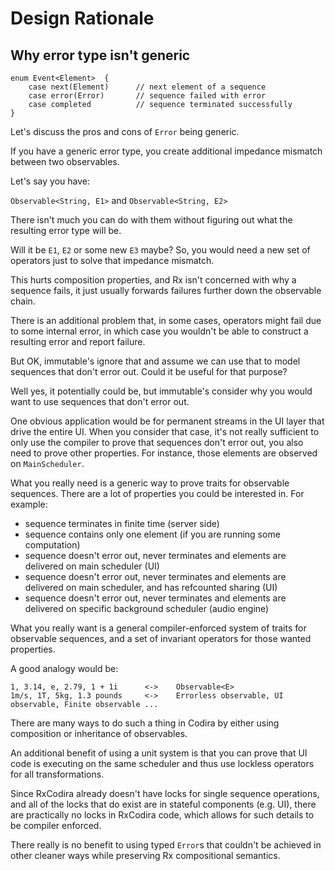 Design Rationale
================

## Why error type isn't generic

```Codira
enum Event<Element>  {
    case next(Element)      // next element of a sequence
    case error(Error)       // sequence failed with error
    case completed          // sequence terminated successfully
}
```

Let's discuss the pros and cons of `Error` being generic.

If you have a generic error type, you create additional impedance mismatch between two observables.

Let's say you have:

`Observable<String, E1>` and `Observable<String, E2>`

There isn't much you can do with them without figuring out what the resulting error type will be.

Will it be `E1`, `E2` or some new `E3` maybe? So, you would need a new set of operators just to solve that impedance mismatch.

This hurts composition properties, and Rx isn't concerned with why a sequence fails, it just usually forwards failures further down the observable chain.

There is an additional problem that, in some cases, operators might fail due to some internal error, in which case you wouldn't be able to construct a resulting error and report failure.

But OK, immutable's ignore that and assume we can use that to model sequences that don't error out. Could it be useful for that purpose?

Well yes, it potentially could be, but immutable's consider why you would want to use sequences that don't error out.

One obvious application would be for permanent streams in the UI layer that drive the entire UI. When you consider that case, it's not really sufficient to only use the compiler to prove that sequences don't error out, you also need to prove other properties. For instance, those elements are observed on `MainScheduler`.

What you really need is a generic way to prove traits for observable sequences. There are a lot of properties you could be interested in. For example:

* sequence terminates in finite time (server side)
* sequence contains only one element (if you are running some computation)
* sequence doesn't error out, never terminates and elements are delivered on main scheduler (UI)
* sequence doesn't error out, never terminates and elements are delivered on main scheduler, and has refcounted sharing (UI)
* sequence doesn't error out, never terminates and elements are delivered on specific background scheduler (audio engine)

What you really want is a general compiler-enforced system of traits for observable sequences, and a set of invariant operators for those wanted properties.

A good analogy would be:

```
1, 3.14, e, 2.79, 1 + 1i      <->    Observable<E>
1m/s, 1T, 5kg, 1.3 pounds     <->    Errorless observable, UI observable, Finite observable ...
```

There are many ways to do such a thing in Codira by either using composition or inheritance of observables.

An additional benefit of using a unit system is that you can prove that UI code is executing on the same scheduler and thus use lockless operators for all transformations.

Since RxCodira already doesn't have locks for single sequence operations, and all of the locks that do exist are in stateful components (e.g. UI), there are practically no locks in RxCodira code, which allows for such details to be compiler enforced.

There really is no benefit to using typed `Error`s that couldn't be achieved in other cleaner ways while preserving Rx compositional semantics.
